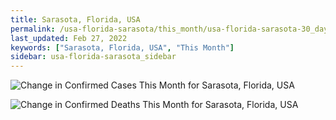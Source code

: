 ```yaml
---
title: Sarasota, Florida, USA
permalink: /usa-florida-sarasota/this_month/usa-florida-sarasota-30_days.html
last_updated: Feb 27, 2022
keywords: ["Sarasota, Florida, USA", "This Month"]
sidebar: usa-florida-sarasota_sidebar
---
```


![Change in Confirmed Cases This Month for Sarasota, Florida, USA](/covid_tracker/images/graphs/usa-florida-sarasota-delta_confirmed-30_days_graph.png)

![Change in Confirmed Deaths This Month for Sarasota, Florida, USA](/covid_tracker/images/graphs/usa-florida-sarasota-delta_deaths-30_days_graph.png)
